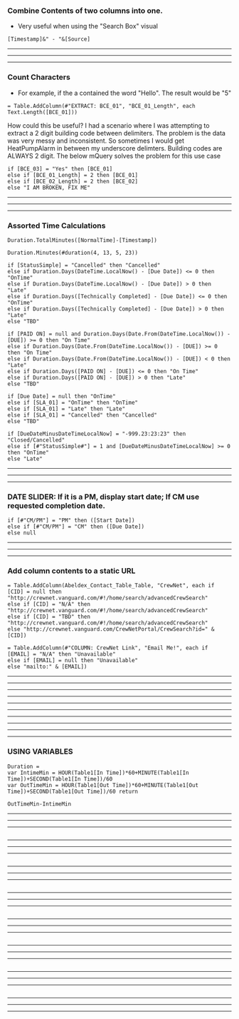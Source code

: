 ### Combine Contents of two columns into one.
 - Very useful when using the "Search Box" visual
```
[Timestamp]&" - "&[Source]
```
***
***
***
### Count Characters
 - For example, if the a contained the word "Hello". The result would be "5"
```
= Table.AddColumn(#"EXTRACT: BCE_01", "BCE_01_Length", each Text.Length([BCE_01]))
```
How could this be useful? I had a scenario where I was attempting to extract a 2 digit building code between delimiters. The problem is the data was very messy and inconsistent. So sometimes I would get HeatPumpAlarm in between my underscore delimters. Building codes are ALWAYS 2 digit. The below mQuery solves the problem for this use case
```
if [BCE_03] = "Yes" then [BCE_01]
else if [BCE_01_Length] = 2 then [BCE_01]
else if [BCE_02_Length] = 2 then [BCE_02]
else "I AM BROKEN, FIX ME"
```
***
***
***
### Assorted Time Calculations
```
Duration.TotalMinutes([NormalTime]-[Timestamp])
```
```
Duration.Minutes(#duration(4, 13, 5, 23))
```
```
if [StatusSimple] = "Cancelled" then "Cancelled"
else if Duration.Days(DateTime.LocalNow() - [Due Date]) <= 0 then "OnTime"
else if Duration.Days(DateTime.LocalNow() - [Due Date]) > 0 then "Late"
else if Duration.Days([Technically Completed] - [Due Date]) <= 0 then "OnTime"
else if Duration.Days([Technically Completed] - [Due Date]) > 0 then "Late"
else "TBD"
```
```
if [PAID ON] = null and Duration.Days(Date.From(DateTime.LocalNow()) - [DUE]) >= 0 then "On Time"
else if Duration.Days(Date.From(DateTime.LocalNow()) - [DUE]) >= 0 then "On Time"
else if Duration.Days(Date.From(DateTime.LocalNow()) - [DUE]) < 0 then "Late"
else if Duration.Days([PAID ON] - [DUE]) <= 0 then "On Time"
else if Duration.Days([PAID ON] - [DUE]) > 0 then "Late"
else "TBD"
```
```
if [Due Date] = null then "OnTime"
else if [SLA_01] = "OnTime" then "OnTime"
else if [SLA_01] = "Late" then "Late"
else if [SLA_01] = "Cancelled" then "Cancelled"
else "TBD"
```
```
if [DueDateMinusDateTimeLocalNow] = "-999.23:23:23" then "Closed/Cancelled"
else if [#"StatusSimple#"] = 1 and [DueDateMinusDateTimeLocalNow] >= 0 then "OnTime"
else "Late"
```
***
***
***
### DATE SLIDER: If it is a PM, display start date; If CM use requested completion date.
```
if [#"CM/PM"] = "PM" then ([Start Date])
else if [#"CM/PM"] = "CM" then ([Due Date])
else null
```
***
***
***
### Add column contents to a static URL
```
= Table.AddColumn(Abeldex_Contact_Table_Table, "CrewNet", each if [CID] = null then "http://crewnet.vanguard.com/#!/home/search/advancedCrewSearch" 
else if [CID] = "N/A" then "http://crewnet.vanguard.com/#!/home/search/advancedCrewSearch" 
else if [CID] = "TBD" then "http://crewnet.vanguard.com/#!/home/search/advancedCrewSearch"
else "http://crewnet.vanguard.com/CrewNetPortal/CrewSearch?id=" & [CID])
```
```
= Table.AddColumn(#"COLUMN: CrewNet Link", "Email Me!", each if [EMAIL] = "N/A" then "Unavailable"
else if [EMAIL] = null then "Unavailable"
else "mailto:" & [EMAIL])
```
***
***
***
***
***
***
***
***
***
***
### USING VARIABLES
```
Duration =
var IntimeMin = HOUR(Table1[In Time])*60+MINUTE(Table1[In Time])+SECOND(Table1[In Time])/60
var OutTimeMin = HOUR(Table1[Out Time])*60+MINUTE(Table1[Out Time])+SECOND(Table1[Out Time])/60 return

OutTimeMin-IntimeMin
```
***
***
***
```

```
***
***
***
```

```
***
***
***
```

```
***
***
***
```

```
***
***
***
```

```
***
***
***
```

```
***
***
***
```

```
***
***
***
